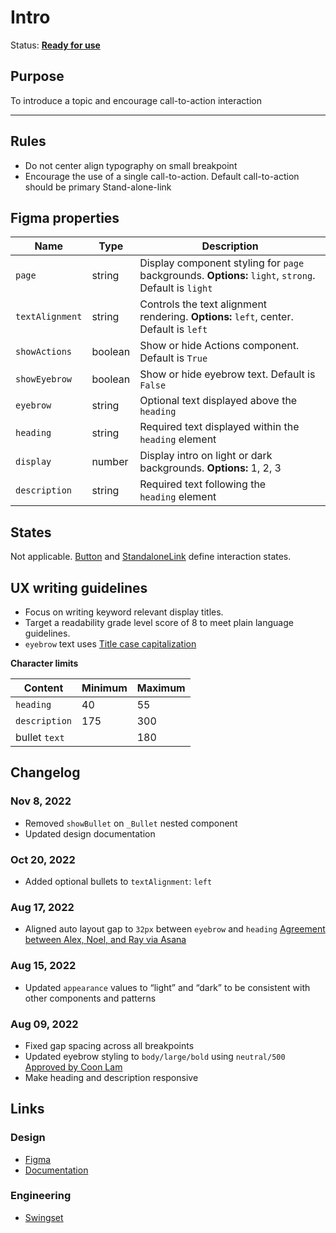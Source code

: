 # Intro

Status: **[Ready for use](/guides/can-i-use#ready-for-use)**

## Purpose

To introduce a topic and encourage call-to-action interaction

---

## Rules

- Do not center align typography on small breakpoint
- Encourage the use of a single call-to-action. Default call-to-action should be primary Stand-alone-link

## Figma properties

| Name            | Type    | Description                                                                                          |
| --------------- | ------- | ---------------------------------------------------------------------------------------------------- |
| `page`          | string  | Display component styling for `page` backgrounds. **Options:** `light`, `strong`. Default is `light` |
| `textAlignment` | string  | Controls the text alignment rendering. **Options:** `left`, center. Default is `left`                |
| `showActions`   | boolean | Show or hide Actions component. Default is `True`                                                    |
| `showEyebrow`   | boolean | Show or hide eyebrow text. Default is `False`                                                        |
| `eyebrow`       | string  | Optional text displayed above the `heading`                                                          |
| `heading`       | string  | Required text displayed within the `heading` element                                                 |
| `display`       | number  | Display intro on light or dark backgrounds. **Options:** 1, 2, 3                                     |
| `description`   | string  | Required text following the `heading` element                                                        |

## States

Not applicable. [Button](https://hashicorp-wpl-documentation.vercel.app/components/button/primary) and [StandaloneLink](https://hashicorp-wpl-documentation.vercel.app/components/standalone-link) define interaction states.

## UX writing guidelines

- Focus on writing keyword relevant display titles.
- Target a readability grade level score of 8 to meet plain language guidelines.
- `eyebrow` text uses [Title case capitalization](https://apastyle.apa.org/style-grammar-guidelines/capitalization/title-case)

**Character limits**

| Content       | Minimum | Maximum |
| ------------- | ------- | ------- |
| `heading`     | 40      | 55      |
| `description` | 175     | 300     |
| bullet `text` |         | 180     |

## Changelog

### Nov 8, 2022

- Removed `showBullet` on `_Bullet` nested component
- Updated design documentation

### Oct 20, 2022

- Added optional bullets to `textAlignment`: `left`

### Aug 17, 2022

- Aligned auto layout gap to `32px` between `eyebrow` and `heading` [Agreement between Alex, Noel, and Ray via Asana](https://app.asana.com/0/1201874072258661/1202615934597667/f)

### Aug 15, 2022

- Updated `appearance` values to “light” and “dark” to be consistent with other components and patterns

### Aug 09, 2022

- Fixed gap spacing across all breakpoints
- Updated eyebrow styling to `body/large/bold` using `neutral/500` [Approved by Coon Lam](https://hashicorp.slack.com/archives/C02BPN64LSG/p1659969972606119)
- Make heading and description responsive

## Links

### Design

- [Figma](https://www.figma.com/file/7cYgDM618stjYUHDqAfRec/branch/1Hl4j9jAe0Z12GrOGt46RZ/Components?node-id=536%3A702)
- [Documentation](https://hashicorp-wpl-documentation.vercel.app/components/intro)

### Engineering

- [Swingset](https://react-components.vercel.app/components/intro)

